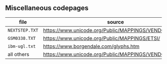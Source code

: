 Miscellaneous codepages
-----------------------

| file            | source
|-----------------|-------------------------------------------------------
| `NEXTSTEP.TXT`  | https://www.unicode.org/Public/MAPPINGS/VENDORS/NEXT/
| `GSM0338.TXT`   | https://www.unicode.org/Public/MAPPINGS/ETSI/
| `ibm-ugl.txt`   | https://www.borgendale.com/glyphs.htm
| all others      | https://www.unicode.org/Public/MAPPINGS/VENDORS/MISC/
